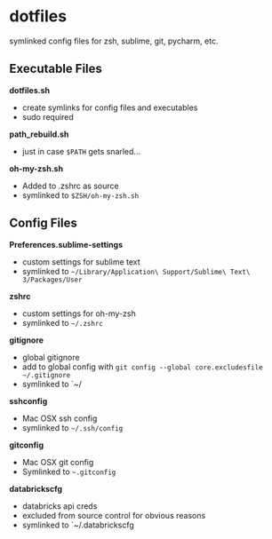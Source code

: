 # dotfiles
symlinked config files for zsh, sublime, git, pycharm, etc.

## Executable Files

**dotfiles.sh**

- create symlinks for config files and executables 
- sudo required

**path_rebuild.sh** 

- just in case `$PATH` gets snarled...

**oh-my-zsh.sh**

- Added to .zshrc as source
- symlinked to `$ZSH/oh-my-zsh.sh`

## Config Files

**Preferences.sublime-settings**
- custom settings for sublime text
- symlinked to `~/Library/Application\ Support/Sublime\ Text\ 3/Packages/User` 

**zshrc**
- custom settings for oh-my-zsh
- symlinked to `~/.zshrc` 

**gitignore**
- global gitignore
- add to global config with `git config --global core.excludesfile ~/.gitignore` 
- symlinked to `~/

**sshconfig**
- Mac OSX ssh config
- symlinked to `~/.ssh/config` 

**gitconfig**
- Mac OSX git config
- Symlinked to `~.gitconfig`

**databrickscfg**
- databricks api creds
- excluded from source control for obvious reasons
- symlinked to `~/.databrickscfg
